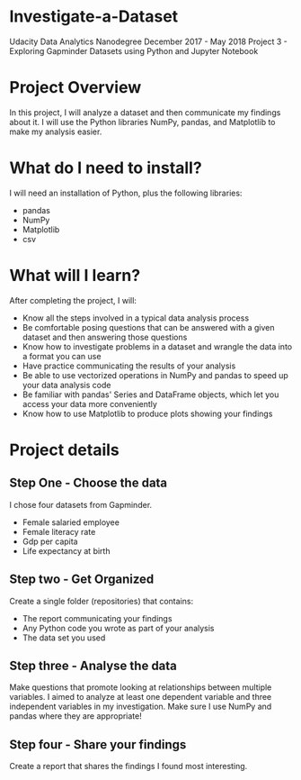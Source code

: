 # Investigate-a-Dataset

Udacity Data Analytics Nanodegree December 2017 - May 2018 
Project 3 - Exploring Gapminder Datasets using Python and Jupyter Notebook

# Project Overview
In this project, I will analyze a dataset and then communicate my findings about it. I will use the Python libraries NumPy, pandas, and Matplotlib to make my analysis easier.

# What do I need to install?
I will need an installation of Python, plus the following libraries:

* pandas
* NumPy
* Matplotlib
* csv

# What will I learn?
After completing the project, I will:

- Know all the steps involved in a typical data analysis process
- Be comfortable posing questions that can be answered with a given dataset and then answering those questions
- Know how to investigate problems in a dataset and wrangle the data into a format you can use
- Have practice communicating the results of your analysis
- Be able to use vectorized operations in NumPy and pandas to speed up your data analysis code
- Be familiar with pandas' Series and DataFrame objects, which let you access your data more conveniently
- Know how to use Matplotlib to produce plots showing your findings

# Project details 

## Step One - Choose the data
I chose four datasets from Gapminder.
- Female salaried employee
- Female literacy rate
- Gdp per capita
- Life expectancy at birth

## Step two - Get Organized
Create a single folder (repositories) that contains:
- The report communicating your findings
- Any Python code you wrote as part of your analysis
- The data set you used

## Step three - Analyse the data
Make questions that promote looking at relationships between multiple variables. I aimed to analyze at least one dependent variable and three independent variables in my investigation. Make sure I use NumPy and pandas where they are appropriate!

## Step four - Share your findings
Create a report that shares the findings I found most interesting.



